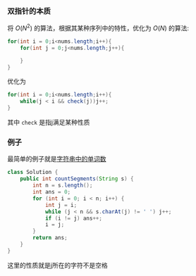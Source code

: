 ### 双指针的本质
将 $O(N^2)$ 的算法，根据其某种序列中的特性，优化为 $O(N)$ 的算法:

```java
for(int i = 0;i<nums.length;i++){
    for(int j = 0;j<nums.length;j++){

    }
}
```
优化为

```java
for(int i = 0;i<nums.length;i++){
    while(j < i && check(j))j++;
}
```
其中 `check` 是指j满足某种性质

### 例子
最简单的例子就是[字符串中的单词数](https://leetcode.cn/problems/number-of-segments-in-a-string/)
```java
class Solution {
    public int countSegments(String s) {
        int n = s.length();
        int ans = 0;
        for (int i = 0; i < n; i++) {
            int j = i;
            while (j < n && s.charAt(j) != ' ') j++;
            if (i != j) ans++;
            i = j;
        }
        return ans;
    }
}
```

这里的性质就是j所在的字符不是空格